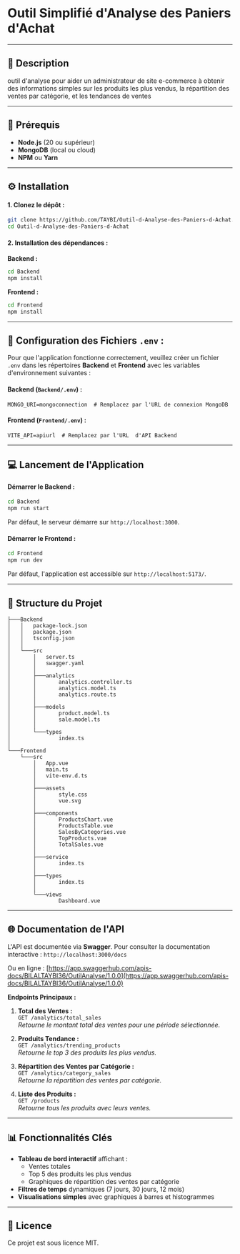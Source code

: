 # Outil Simplifié d'Analyse des Paniers d'Achat

---

## 📌 **Description**

outil d'analyse pour aider un administrateur de site e-commerce à obtenir
des informations simples sur les produits les plus vendus, la répartition des ventes par
catégorie, et les tendances de ventes

---

## 🚀 **Prérequis**

- **Node.js** (20 ou supérieur)
- **MongoDB** (local ou cloud)
- **NPM** ou **Yarn**

---

## ⚙️ **Installation**

#### 1. **Clonez le dépôt :**

```bash
git clone https://github.com/TAYBI/Outil-d-Analyse-des-Paniers-d-Achat.git
cd Outil-d-Analyse-des-Paniers-d-Achat
```

#### 2. **Installation des dépendances :**

**Backend :**

```bash
cd Backend
npm install
```

**Frontend :**

```bash
cd Frontend
npm install
```

---

## 🔧 **Configuration des Fichiers `.env` :**

Pour que l'application fonctionne correctement, veuillez créer un fichier `.env` dans les répertoires **Backend** et **Frontend** avec les variables d'environnement suivantes :

#### **Backend (`Backend/.env`) :**

```plaintext
MONGO_URI=mongoconnection  # Remplacez par l'URL de connexion MongoDB
```

#### **Frontend (`Frontend/.env`) :**

```plaintext
VITE_API=apiurl  # Remplacez par l'URL  d'API Backend
```

---

## 💻 **Lancement de l'Application**

#### **Démarrer le Backend :**

```bash
cd Backend
npm run start
```

Par défaut, le serveur démarre sur `http://localhost:3000`.

#### **Démarrer le Frontend :**

```bash
cd Frontend
npm run dev
```

Par défaut, l'application est accessible sur `http://localhost:5173/`.

---

## 📂 **Structure du Projet**

```
├───Backend
│   │   package-lock.json
│   │   package.json
│   │   tsconfig.json
│   │
│   └───src
│       │   server.ts
│       │   swagger.yaml
│       │
│       ├───analytics
│       │       analytics.controller.ts
│       │       analytics.model.ts
│       │       analytics.route.ts
│       │
│       ├───models
│       │       product.model.ts
│       │       sale.model.ts
│       │
│       └───types
│               index.ts
│
└───Frontend
    └───src
        │   App.vue
        │   main.ts
        │   vite-env.d.ts
        │
        ├───assets
        │       style.css
        │       vue.svg
        │
        ├───components
        │       ProductsChart.vue
        │       ProductsTable.vue
        │       SalesByCategories.vue
        │       TopProducts.vue
        │       TotalSales.vue
        │
        ├───service
        │       index.ts
        │
        ├───types
        │       index.ts
        │
        └───views
                Dashboard.vue
```

---

## 🌐 **Documentation de l'API**

L'API est documentée via **Swagger**. Pour consulter la documentation interactive :
`http://localhost:3000/docs`

Ou en ligne :
[https://app.swaggerhub.com/apis-docs/BILALTAYBI36/OutilAnalyse/1.0.0](https://app.swaggerhub.com/apis-docs/BILALTAYBI36/OutilAnalyse/1.0.0)

**Endpoints Principaux :**

1. **Total des Ventes :**  
   `GET /analytics/total_sales`  
   _Retourne le montant total des ventes pour une période sélectionnée._

2. **Produits Tendance :**  
   `GET /analytics/trending_products`  
   _Retourne le top 3 des produits les plus vendus._

3. **Répartition des Ventes par Catégorie :**  
   `GET /analytics/category_sales`  
   _Retourne la répartition des ventes par catégorie._

4. **Liste des Produits :**  
   `GET /products`  
   _Retourne tous les produits avec leurs ventes._

---

## 📊 **Fonctionnalités Clés**

- **Tableau de bord interactif** affichant :
  - Ventes totales
  - Top 5 des produits les plus vendus
  - Graphiques de répartition des ventes par catégorie
- **Filtres de temps** dynamiques (7 jours, 30 jours, 12 mois)
- **Visualisations simples** avec graphiques à barres et histogrammes

---

## 📄 **Licence**

Ce projet est sous licence MIT.

